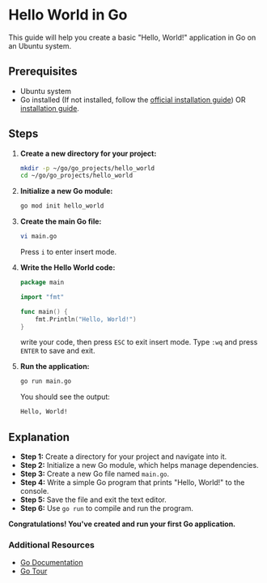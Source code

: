 # Hello World in Go

This guide will help you create a basic "Hello, World!" application in Go on an Ubuntu system.

## Prerequisites

- Ubuntu system
- Go installed (If not installed, follow the [official installation guide](https://golang.org/doc/install)) OR [installation guide](0-Install.md).

## Steps

1. **Create a new directory for your project:**

    ```sh
    mkdir -p ~/go/go_projects/hello_world
    cd ~/go/go_projects/hello_world
    ```

2. **Initialize a new Go module:**

    ```sh
    go mod init hello_world
    ```

3. **Create the main Go file:**

    ```sh
    vi main.go
    ```

    Press `i` to enter insert mode.

4. **Write the Hello World code:**

    ```go
    package main

    import "fmt"

    func main() {
        fmt.Println("Hello, World!")
    }
    ```

   write your code, then press `ESC` to exit insert mode. Type `:wq` and press `ENTER` to save and exit.

5. **Run the application:**

    ```sh
    go run main.go
    ```

    You should see the output:

    ```bash
    Hello, World!
    ```

## Explanation

- **Step 1:** Create a directory for your project and navigate into it.
- **Step 2:** Initialize a new Go module, which helps manage dependencies.
- **Step 3:** Create a new Go file named `main.go`.
- **Step 4:** Write a simple Go program that prints "Hello, World!" to the console.
- **Step 5:** Save the file and exit the text editor.
- **Step 6:** Use `go run` to compile and run the program.

**Congratulations! You've created and run your first Go application.**

### Additional Resources

- [Go Documentation](https://golang.org/doc/)
- [Go Tour](https://tour.golang.org/)
